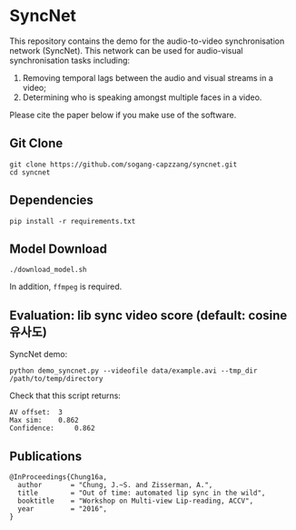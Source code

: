 # SyncNet

This repository contains the demo for the audio-to-video synchronisation network (SyncNet). This network can be used for audio-visual synchronisation tasks including: 
1. Removing temporal lags between the audio and visual streams in a video;
2. Determining who is speaking amongst multiple faces in a video. 

Please cite the paper below if you make use of the software. 

## Git Clone
```
git clone https://github.com/sogang-capzzang/syncnet.git
cd syncnet
```

## Dependencies
```
pip install -r requirements.txt
```

## Model Download
```
./download_model.sh
```

In addition, `ffmpeg` is required.

## Evaluation: lib sync video score (default: cosine 유사도)

SyncNet demo:
```
python demo_syncnet.py --videofile data/example.avi --tmp_dir /path/to/temp/directory
```

Check that this script returns:
```
AV offset: 	3 
Max sim: 	0.862
Confidence: 	0.862
```

## Publications
 
```
@InProceedings{Chung16a,
  author       = "Chung, J.~S. and Zisserman, A.",
  title        = "Out of time: automated lip sync in the wild",
  booktitle    = "Workshop on Multi-view Lip-reading, ACCV",
  year         = "2016",
}
```

